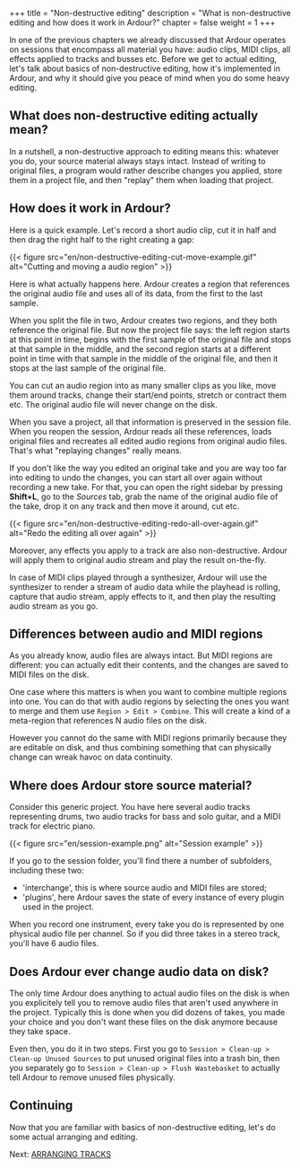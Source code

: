 +++
title = "Non-destructive editing"
description = "What is non-destructive editing and how does it work in Ardour?"
chapter = false
weight = 1
+++

In one of the previous chapters we already discussed that Ardour operates on
sessions that encompass all material you have: audio clips, MIDI clips, all
effects applied to tracks and busses etc. Before we get to actual editing, let's
talk about basics of non-destructive editing, how it's implemented in Ardour,
and why it should give you peace of mind when you do some heavy editing.

## What does non-destructive editing actually mean?

In a nutshell, a non-destructive approach to editing means this: whatever you
do, your source material always stays intact. Instead of writing to original
files, a program would rather describe changes you applied, store them in a
project file, and then "replay" them when loading that project.

## How does it work in Ardour?

Here is a quick example. Let's record a short audio clip, cut it in half and
then drag the right half to the right creating a gap:

{{< figure src="en/non-destructive-editing-cut-move-example.gif" 
alt="Cutting and moving a audio region" >}}

Here is what actually happens here. Ardour creates a region that references the
original audio file and uses all of its data, from the first to the last sample.

When you split the file in two, Ardour creates two regions, and they both
reference the original file. But now the project file says: the left region
starts at this point in time, begins with the first sample of the original file
and stops at that sample in the middle, and the second region starts at a
different point in time with that sample in the middle of the original file, and
then it stops at the last sample of the original file.

You can cut an audio region into as many smaller clips as you like, move them
around tracks, change their start/end points, stretch or contract them etc. The
original audio file will never change on the disk.

When you save a project, all that information is preserved in the session file.
When you reopen the session, Ardour reads all these references, loads original
files and recreates all edited audio regions from original audio files. That's
what "replaying changes" really means.

If you don't like the way you edited an original take and you are way too far
into editing to undo the changes, you can start all over again without recording
a new take. For that, you can open the right sidebar by pressing **Shift+L**, go
to the _Sources_ tab, grab the name of the original audio file of the take, drop
it on any track and then move it around, cut etc.

{{< figure src="en/non-destructive-editing-redo-all-over-again.gif" 
alt="Redo the editing all over again" >}}

Moreover, any effects you apply to a track are also non-destructive. Ardour will
apply them to original audio stream and play the result on-the-fly.

In case of MIDI clips played through a synthesizer, Ardour will use the
synthesizer to render a stream of audio data while the playhead is rolling,
capture that audio stream, apply effects to it, and then play the resulting
audio stream as you go. 

## Differences between audio and MIDI regions

As you already know, audio files are always intact. But MIDI regions are
different: you can actually edit their contents, and the changes are saved to
MIDI files on the disk.

One case where this matters is when you want to combine multiple regions into
one. You can do that with audio regions by selecting the ones you want to merge
and them use `Region > Edit > Combine`. This will create a kind of a meta-region
that references N audio files on the disk.

However you cannot do the same with MIDI regions primarily because they are
editable on disk, and thus combining something that can physically change can
wreak havoc on data continuity.

## Where does Ardour store source material?

Consider this generic project. You have here several audio tracks representing
drums, two audio tracks for bass and solo guitar, and a MIDI track for electric
piano.

{{< figure src="en/session-example.png" alt="Session example" >}}

If you go to the session folder, you'll find there a number of subfolders,
including these two:

- 'interchange', this is where source audio and MIDI files are stored;
- 'plugins', here Ardour saves the state of every instance of every plugin 
used in the project.

When you record one instrument, every take you do is represented by one physical
audio file per channel. So if you did three takes in a stereo track, you'll have
6 audio files.

## Does Ardour ever change audio data on disk?

The only time Ardour does anything to actual audio files on the disk is when you
explicitely tell you to remove audio files that aren't used anywhere in the
project. Typically this is done when you did dozens of takes, you made your
choice and you don't want these files on the disk anymore because they take
space.

Even then, you do it in two steps. First you go to `Session > Clean-up >
Clean-up Unused Sources` to put unused original files into a trash bin, then you
separately go to `Session > Clean-up > Flush Wastebasket` to actually tell
Ardour to remove unused files physically.

## Continuing

Now that you are familiar with basics of non-destructive editing, let's do some
actual arranging and editing.

Next: [ARRANGING TRACKS](../arranging-tracks)
